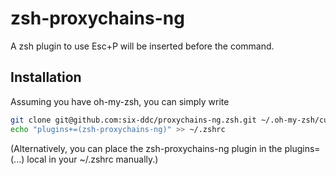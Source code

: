 # zsh-proxychains-ng

A zsh plugin to use Esc+P will be inserted before the command.

## Installation

Assuming you have oh-my-zsh, you can simply write

```bash
git clone git@github.com:six-ddc/proxychains-ng.zsh.git ~/.oh-my-zsh/custom/plugins/zsh-proxychains-ng
echo "plugins+=(zsh-proxychains-ng)" >> ~/.zshrc
```

(Alternatively, you can place the zsh-proxychains-ng plugin in the plugins=(...) local in your ~/.zshrc manually.)
